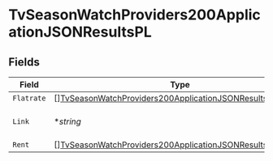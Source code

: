 # TvSeasonWatchProviders200ApplicationJSONResultsPL


## Fields

| Field                                                                                                                                               | Type                                                                                                                                                | Required                                                                                                                                            | Description                                                                                                                                         | Example                                                                                                                                             |
| --------------------------------------------------------------------------------------------------------------------------------------------------- | --------------------------------------------------------------------------------------------------------------------------------------------------- | --------------------------------------------------------------------------------------------------------------------------------------------------- | --------------------------------------------------------------------------------------------------------------------------------------------------- | --------------------------------------------------------------------------------------------------------------------------------------------------- |
| `Flatrate`                                                                                                                                          | [][TvSeasonWatchProviders200ApplicationJSONResultsPLFlatrate](../../models/operations/tvseasonwatchproviders200applicationjsonresultsplflatrate.md) | :heavy_minus_sign:                                                                                                                                  | N/A                                                                                                                                                 |                                                                                                                                                     |
| `Link`                                                                                                                                              | **string*                                                                                                                                           | :heavy_minus_sign:                                                                                                                                  | N/A                                                                                                                                                 | https://www.themoviedb.org/tv/1399-game-of-thrones/season/1/watch?locale=PL                                                                         |
| `Rent`                                                                                                                                              | [][TvSeasonWatchProviders200ApplicationJSONResultsPLRent](../../models/operations/tvseasonwatchproviders200applicationjsonresultsplrent.md)         | :heavy_minus_sign:                                                                                                                                  | N/A                                                                                                                                                 |                                                                                                                                                     |
